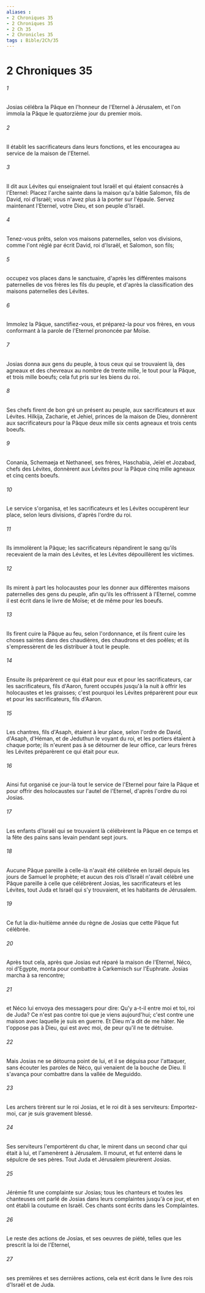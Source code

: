 ```yaml
---
aliases : 
- 2 Chroniques 35
- 2 Chroniques 35
- 2 Ch 35
- 2 Chronicles 35
tags : Bible/2Ch/35
---
```


# 2 Chroniques 35

###### 1
Josias célébra la Pâque en l'honneur de l'Eternel à Jérusalem, et l'on immola la Pâque le quatorzième jour du premier mois.
###### 2
Il établit les sacrificateurs dans leurs fonctions, et les encouragea au service de la maison de l'Eternel.
###### 3
Il dit aux Lévites qui enseignaient tout Israël et qui étaient consacrés à l'Eternel: Placez l'arche sainte dans la maison qu'a bâtie Salomon, fils de David, roi d'Israël; vous n'avez plus à la porter sur l'épaule. Servez maintenant l'Eternel, votre Dieu, et son peuple d'Israël.
###### 4
Tenez-vous prêts, selon vos maisons paternelles, selon vos divisions, comme l'ont réglé par écrit David, roi d'Israël, et Salomon, son fils;
###### 5
occupez vos places dans le sanctuaire, d'après les différentes maisons paternelles de vos frères les fils du peuple, et d'après la classification des maisons paternelles des Lévites.
###### 6
Immolez la Pâque, sanctifiez-vous, et préparez-la pour vos frères, en vous conformant à la parole de l'Eternel prononcée par Moïse.
###### 7
Josias donna aux gens du peuple, à tous ceux qui se trouvaient là, des agneaux et des chevreaux au nombre de trente mille, le tout pour la Pâque, et trois mille boeufs; cela fut pris sur les biens du roi.
###### 8
Ses chefs firent de bon gré un présent au peuple, aux sacrificateurs et aux Lévites. Hilkija, Zacharie, et Jehiel, princes de la maison de Dieu, donnèrent aux sacrificateurs pour la Pâque deux mille six cents agneaux et trois cents boeufs.
###### 9
Conania, Schemaeja et Nethaneel, ses frères, Haschabia, Jeïel et Jozabad, chefs des Lévites, donnèrent aux Lévites pour la Pâque cinq mille agneaux et cinq cents boeufs.
###### 10
Le service s'organisa, et les sacrificateurs et les Lévites occupèrent leur place, selon leurs divisions, d'après l'ordre du roi.
###### 11
Ils immolèrent la Pâque; les sacrificateurs répandirent le sang qu'ils recevaient de la main des Lévites, et les Lévites dépouillèrent les victimes.
###### 12
Ils mirent à part les holocaustes pour les donner aux différentes maisons paternelles des gens du peuple, afin qu'ils les offrissent à l'Eternel, comme il est écrit dans le livre de Moïse; et de même pour les boeufs.
###### 13
Ils firent cuire la Pâque au feu, selon l'ordonnance, et ils firent cuire les choses saintes dans des chaudières, des chaudrons et des poêles; et ils s'empressèrent de les distribuer à tout le peuple.
###### 14
Ensuite ils préparèrent ce qui était pour eux et pour les sacrificateurs, car les sacrificateurs, fils d'Aaron, furent occupés jusqu'à la nuit à offrir les holocaustes et les graisses; c'est pourquoi les Lévites préparèrent pour eux et pour les sacrificateurs, fils d'Aaron.
###### 15
Les chantres, fils d'Asaph, étaient à leur place, selon l'ordre de David, d'Asaph, d'Héman, et de Jeduthun le voyant du roi, et les portiers étaient à chaque porte; ils n'eurent pas à se détourner de leur office, car leurs frères les Lévites préparèrent ce qui était pour eux.
###### 16
Ainsi fut organisé ce jour-là tout le service de l'Eternel pour faire la Pâque et pour offrir des holocaustes sur l'autel de l'Eternel, d'après l'ordre du roi Josias.
###### 17
Les enfants d'Israël qui se trouvaient là célébrèrent la Pâque en ce temps et la fête des pains sans levain pendant sept jours.
###### 18
Aucune Pâque pareille à celle-là n'avait été célébrée en Israël depuis les jours de Samuel le prophète; et aucun des rois d'Israël n'avait célébré une Pâque pareille à celle que célébrèrent Josias, les sacrificateurs et les Lévites, tout Juda et Israël qui s'y trouvaient, et les habitants de Jérusalem.
###### 19
Ce fut la dix-huitième année du règne de Josias que cette Pâque fut célébrée.
###### 20
Après tout cela, après que Josias eut réparé la maison de l'Eternel, Néco, roi d'Egypte, monta pour combattre à Carkemisch sur l'Euphrate. Josias marcha à sa rencontre;
###### 21
et Néco lui envoya des messagers pour dire: Qu'y a-t-il entre moi et toi, roi de Juda? Ce n'est pas contre toi que je viens aujourd'hui; c'est contre une maison avec laquelle je suis en guerre. Et Dieu m'a dit de me hâter. Ne t'oppose pas à Dieu, qui est avec moi, de peur qu'il ne te détruise.
###### 22
Mais Josias ne se détourna point de lui, et il se déguisa pour l'attaquer, sans écouter les paroles de Néco, qui venaient de la bouche de Dieu. Il s'avança pour combattre dans la vallée de Meguiddo.
###### 23
Les archers tirèrent sur le roi Josias, et le roi dit à ses serviteurs: Emportez-moi, car je suis gravement blessé.
###### 24
Ses serviteurs l'emportèrent du char, le mirent dans un second char qui était à lui, et l'amenèrent à Jérusalem. Il mourut, et fut enterré dans le sépulcre de ses pères. Tout Juda et Jérusalem pleurèrent Josias.
###### 25
Jérémie fit une complainte sur Josias; tous les chanteurs et toutes les chanteuses ont parlé de Josias dans leurs complaintes jusqu'à ce jour, et en ont établi la coutume en Israël. Ces chants sont écrits dans les Complaintes.
###### 26
Le reste des actions de Josias, et ses oeuvres de piété, telles que les prescrit la loi de l'Eternel,
###### 27
ses premières et ses dernières actions, cela est écrit dans le livre des rois d'Israël et de Juda.
